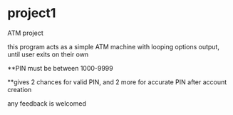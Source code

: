 # project1
ATM project

this program acts as a simple ATM machine with looping options output, until user exits on their own

**PIN must be between 1000-9999

**gives 2 chances for valid PIN, and 2 more for accurate PIN after account creation

any feedback is welcomed

